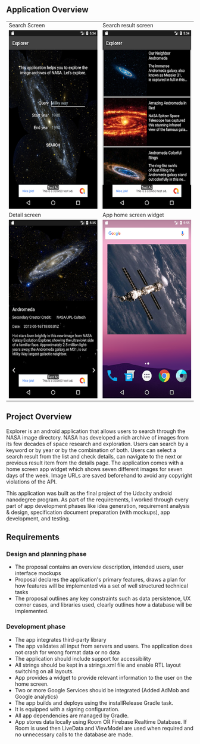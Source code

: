 
## Application Overview

<table>
  <tr>
    <td>Search Screen</td>
     <td>Search result screen</td>
  </tr>
  <tr>
    <td><img src="/screenshots/Screenshot_1593556476.png" width=270 height=480></td>
    <td><img src="/screenshots/Screenshot_1593556497.png" width=270 height=480></td>
    
  </tr>
  <tr>
     <td>Detail screen</td>
     <td>App home screen widget</td>
  </tr>
  <tr>
  	<td><img src="/screenshots/Screenshot_1593556516.png" width=270 height=480></td>
     <td><img src="/screenshots/Screenshot_1593557710.png" width=270 height=480></td>
  </tr>
 </table>


## Project Overview
Explorer is an android application that allows users to search through the NASA image directory. NASA has developed a rich archive of images from its few decades of space research and exploration. Users can search by a keyword or by year or by the combination of both. Users can select a search result from the list and check details, can navigate to the next or previous result item from the details page. The application comes with a home screen app widget which shows seven different images for seven days of the week. Image URLs are saved beforehand to avoid any copyright violations of the API. 

This application was built as the final project of the Udacity android nanodegree program. As part of the requirements, I worked through every part of app development phases like idea generation, requirement analysis & design, specification document preparation (with mockups), app development, and testing. 

## Requirements

### Design and planning phase
- The proposal contains an overview description, intended users, user interface mockups
- Proposal declares the application's primary features, draws a plan for how features will be implemented via a set of well structured technical tasks
- The proposal outlines any key constraints such as data persistence, UX corner cases, and libraries used, clearly outlines how a  database will be implemented.

### Development phase
- The app integrates third-party library
- The app validates all input from servers and users. The application does not crash for wrong format data or no data
- The application should include support for accessibility
- All strings should be kept in a strings.xml file and enable RTL layout switching on all layouts.
- App provides a widget to provide relevant information to the user on the home screen.
- Two or more Google Services should be integrated (Added AdMob and Google analytics)
- The app builds and deploys using the installRelease Gradle task.
- It is equipped with a signing configuration.
- All app dependencies are managed by Gradle.
- App stores data locally using Room OR Firebase Realtime Database. If Room is used then LiveData and ViewModel are used when required and no unnecessary calls to the database are made.



